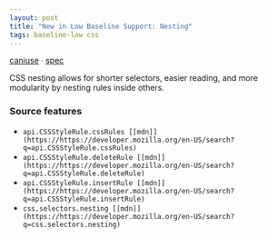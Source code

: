 ```yaml
---
layout: post
title: "New in Low Baseline Support: Nesting"
tags: baseline-low css
---
```


[caniuse](https://caniuse.com/?search=nesting) · [spec](https://drafts.csswg.org/css-nesting-1/)

CSS nesting allows for shorter selectors, easier reading, and more modularity by nesting rules inside others.

### Source features

- ``api.CSSStyleRule.cssRules [[mdn]](https://https://developer.mozilla.org/en-US/search?q=api.CSSStyleRule.cssRules)``
- ``api.CSSStyleRule.deleteRule [[mdn]](https://https://developer.mozilla.org/en-US/search?q=api.CSSStyleRule.deleteRule)``
- ``api.CSSStyleRule.insertRule [[mdn]](https://https://developer.mozilla.org/en-US/search?q=api.CSSStyleRule.insertRule)``
- ``css.selectors.nesting [[mdn]](https://https://developer.mozilla.org/en-US/search?q=css.selectors.nesting)``

